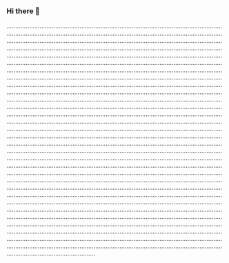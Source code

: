 ### Hi there 👋

.......................................................................................................................................................................................................................................................................................................................................................................................................................................................................................................................................................................................................................................................................................................................................................................................................................................................................................................................................................................................................................................................................................................................................................................................................................................................................................................................................................................................................................................................................................................................................................................................................................................................................................................................................................................................................................................................................................................................................................................................................................................................................................................................................................................................................................................................................................................................................................................................................................................................................................................................................................................................................................................................................................................................................................................................................................................................................................................................................................................................................................................................................................................................................................................................................................................................................................................................................................................................................................................................................................................................................................................................................................................................................................................................................................................................................................................................................................................................................................................................................................................................